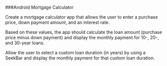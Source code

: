 
###Android Mortgage Calculator 

Create a mortgage calculator app that allows the user to enter a purchase price, down payment amount, and an interest rate.

Based on these values, the app should calculate the loan amount (purchase price minus down payment) and display the monthly payment for 10-, 20-, and 30-year loans.

Allow the user to select a custom loan duration (in years) by using a SeekBar and display the monthly payment for that custom loan duration.
